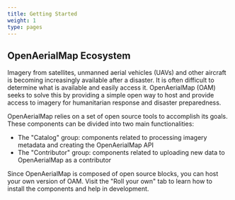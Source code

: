 ```yaml
---
title: Getting Started
weight: 1
type: pages
---
```


## OpenAerialMap Ecosystem

Imagery from satellites, unmanned aerial vehicles (UAVs) and other aircraft is becoming increasingly available after a disaster. It is often difficult to determine what is available and easily access it. OpenAerialMap (OAM) seeks to solve this by providing a simple open way to host and provide access to imagery for humanitarian response and disaster preparedness.

OpenAerialMap relies on a set of open source tools to accomplish its goals. These components can be divided into two main functionalities:

- The "Catalog" group: components related to processing imagery metadata and creating the OpenAerialMap API
- The "Contributor" group: components related to uploading new data to OpenAerialMap as a contributor

Since OpenAerialMap is composed of open source blocks, you can host your own version of OAM. Visit the "Roll your own" tab to learn how to install the components and help in development.
